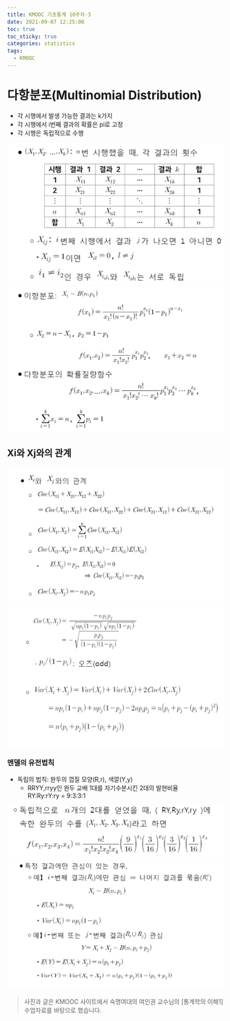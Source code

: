 ```yaml
---
title: KMOOC 기초통계 10주차-3
date: 2021-09-07 12:25:00
toc: true
toc_sticky: true
categories: statistics
tags:
  - KMOOC
---
```


# 다항분포(Multinomial Distribution)


- 각 시행에서 발생 가능한 결과는 k가지
- 각 시행에서 i번째 결과의 확률은 pi로 고정
- 각 시행은 독립적으로 수행    

![](/assets/images/statistics/multinomial.png)      
![](/assets/images/statistics/multinomial2.png)      

## Xi와 Xj와의 관계

![](/assets/images/statistics/multinomial3.png)         
![](/assets/images/statistics/multinomial4.png)      

### 멘델의 유전법칙

- 독립의 법칙: 완두의 껍질 모양(R,r), 색깔(Y,y)
  - RRYY,rryy인 완두 교배 1대를 자기수분시킨 2대의 발현비율    
  RY:Ry:rY:ry = 9:3:3:1      

![](/assets/images/statistics/dna.png)      
![](/assets/images/statistics/dna2.png)      


> 사진과 글은 KMOOC 사이트에서 숙명여대의 여인권 교수님의 [통계학의 이해1] 수업자료를 바탕으로 했습니다.  
